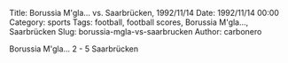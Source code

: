 Title: Borussia M'gla… vs. Saarbrücken, 1992/11/14
Date: 1992/11/14 00:00
Category: sports
Tags: football, football scores, Borussia M'gla…, Saarbrücken
Slug: borussia-mgla-vs-saarbrucken
Author: carbonero


Borussia M'gla… 2 - 5 Saarbrücken
